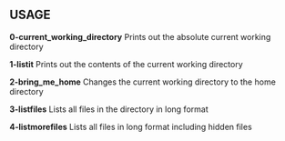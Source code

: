 ## USAGE

**0-current_working_directory**
Prints out the absolute current working directory

**1-listit**
Prints out the contents of the current working directory

**2-bring_me_home**
Changes the current working directory to the home directory

**3-listfiles**
Lists all files in the directory in long format

**4-listmorefiles**
Lists all files in long format including hidden files
